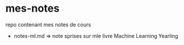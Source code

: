 # mes-notes

repo contenant mes notes de cours

- notes-ml.md => note sprises sur mle livre Machine Learning Yearling
